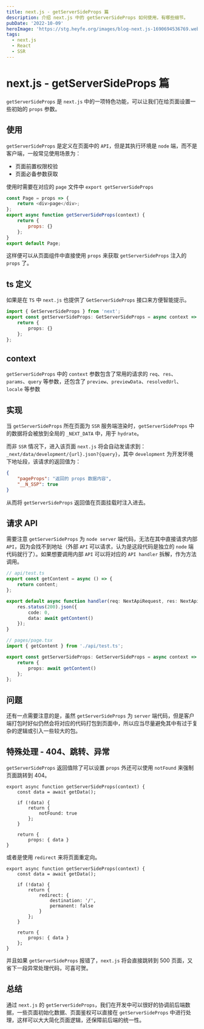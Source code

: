```yaml
---
title: next.js - getServerSideProps 篇
description: 介绍 next.js 中的 getServerSideProps 如何使用，有哪些细节。
pubDate: '2022-10-09'
heroImage: 'https://stg.heyfe.org/images/blog-next.js-1690694536769.webp'
tags:
  - next.js
  - React
  - SSR
---
```


# next.js - getServerSideProps 篇

`getServerSideProps` 是 `next.js` 中的一项特色功能，可以让我们在给页面设置一些初始的 `props` 参数。

## 使用

`getServerSideProps` 是定义在页面中的 `API`，但是其执行环境是 `node` 端，而不是客户端，一般常见使用场景为：

-   页面前置权限校验
-   页面必备参数获取

使用时需要在对应的 `page` 文件中 `export getServerSideProps`

```js
const Page = props => {
    return <div>page</div>;
};
export async function getServerSideProps(context) {
    return {
        props: {}
    };
}
export default Page;
```

这样便可以从页面组件中直接使用 `props` 来获取 `getServerSideProps` 注入的 `props` 了。

## ts 定义

如果是在 `TS` 中 `next.js` 也提供了 `GetServerSideProps` 接口来方便智能提示。

```ts
import { GetServerSideProps } from 'next';
export const getServerSideProps: GetServerSideProps = async context => {
    return {
        props: {}
    };
};
```

## context

`getServerSideProps` 中的 `context` 参数包含了常用的请求的 `req`、`res`、`params`、`query` 等参数，还包含了 `preview`、`previewData`、`resolvedUrl`、`locale` 等参数

## 实现

当 `getServerSideProps` 所在页面为 `SSR` 服务端渲染时，`getServerSideProps` 中的数据将会被放到全局的 `_NEXT_DATA` 中，用于 `hydrate`。

而非 `SSR` 情况下，进入该页面 `next.js` 将会自动发请求到： `_next/data/development/{url}.json?{query}`，其中 `development` 为开发环境下地址段，该请求的返回值为：

```json
{
    "pageProps": "返回的 props 数据内容",
    "__N_SSP": true
}
```

从而将 `getServerSideProps` 返回值在页面挂载时注入进去。

## 请求 API

需要注意 `getServerSideProps` 为 `node server` 端代码，无法在其中直接请求内部 `API`，因为会找不到地址（外部 `API` 可以请求，认为是这段代码是独立的 `node` 端代码就行了）。如果想要调用内部 `API` 可以将对应的 `API handler` 拆解，作为方法调用。

```ts
// api/test.ts
export const getContent = async () => {
    return content;
};

export default async function handler(req: NextApiRequest, res: NextApiResponse<Response<T[]>>) {
    res.status(200).json({
        code: 0,
        data: await getContent()
    });
}
```

```ts
// pages/page.tsx
import { getContent } from './api/test.ts';

export const getServerSideProps: GetServerSideProps = async context => {
    return {
        props: await getContent()
    };
};
```

## 问题

还有一点需要注意的是，虽然 `getServerSideProps` 为 `server` 端代码，但是客户端打包时好似仍然会将对应的代码打包到页面中，所以应当尽量避免其中有过于复杂的逻辑或引入一些较大的包。

## 特殊处理 - 404、跳转、异常

`getServerSideProps` 返回值除了可以设置 `props` 外还可以使用 `notFound` 来强制页面跳转到 404。

```tsx
export async function getServerSideProps(context) {
    const data = await getData();

    if (!data) {
        return {
            notFound: true
        };
    }

    return {
        props: { data }
}
```

或者是使用 `redirect` 来将页面重定向。

```tsx
export async function getServerSideProps(context) {
    const data = await getData();

    if (!data) {
        return {
            redirect: {
                destination: '/',
                permanent: false
            }
        };
    }

    return {
        props: { data }
    };
}
```

并且如果 `getServerSideProps` 报错了，`next.js` 将会直接跳转到 500 页面，又省下一段异常处理代码，可喜可贺。

## 总结

通过 `next.js` 的 `getServerSideProps`，我们在开发中可以很好的协调前后端数据，一些页面初始化数据、页面鉴权可以直接在 `getServerSideProps` 中进行处理，这样可以大大简化页面逻辑，还保障前后端的统一性。
